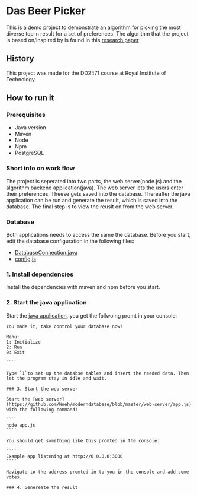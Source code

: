 # Das Beer Picker

This is a demo project to demonstrate an algorithm for picking the most diverse top-n result for a set of preferences. The algorithm that the project is based on/inspired by is found in this [research paper](https://www.idi.ntnu.no/~noervaag/papers/EDBT2015.pdf)

## History
This project was made for the DD2471 course at Royal Institute of Technology.

## How to run it

### Prerequisites

* Java version
* Maven
* Node
* Npm
* PostgreSQL

### Short info on work flow

The project is seperated into two parts, the web server(node.js) and the algorithm backend application(java). The web server lets the users enter their preferences. Theese gets saved into the database. Thereafter the java application can be run and generate the result, which is saved into the database. The final step is to view the reuslt on from the web server.

### Database

Both applications needs to access the same the database. Before you start, edit the database configuration in the following files:

* [DatabaseConnection.java](https://github.com/Wneh/moderndatabase/blob/master/src/utils/DatabaseConnection.java#L19-L22)
* [config.js](https://github.com/Wneh/moderndatabase/blob/master/web-server/config/config.js#L2)

### 1. Install dependencies

Install the dependencies with maven and npm before you start.

### 2. Start the java application

Start the [java application](https://github.com/Wneh/moderndatabase/blob/master/src/main/Main.java), you get the follwoing promt in your console:

`````
You made it, take control your database now!

Menu:
1: Initialize
2: Run
0: Exit

````

Type `1`to set up the databse tables and insert the needed data. Then let the program stay in idle and wait.

### 3. Start the web server

Start the [web server](https://github.com/Wneh/moderndatabase/blob/master/web-server/app.js) with the following command:

````
node app.js
````

You should get something like this promted in the console:

````
Example app listening at http://0.0.0.0:3000
````

Navigate to the address promted in to you in the console and add some votes.

### 4. Genereate the result






